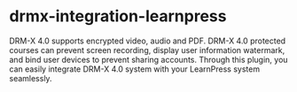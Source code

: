# drmx-integration-learnpress
DRM-X 4.0 supports encrypted video, audio and PDF. DRM-X 4.0 protected courses can prevent screen recording, display user information watermark, and bind user devices to prevent sharing accounts. Through this plugin, you can easily integrate DRM-X 4.0 system with your LearnPress system seamlessly.
